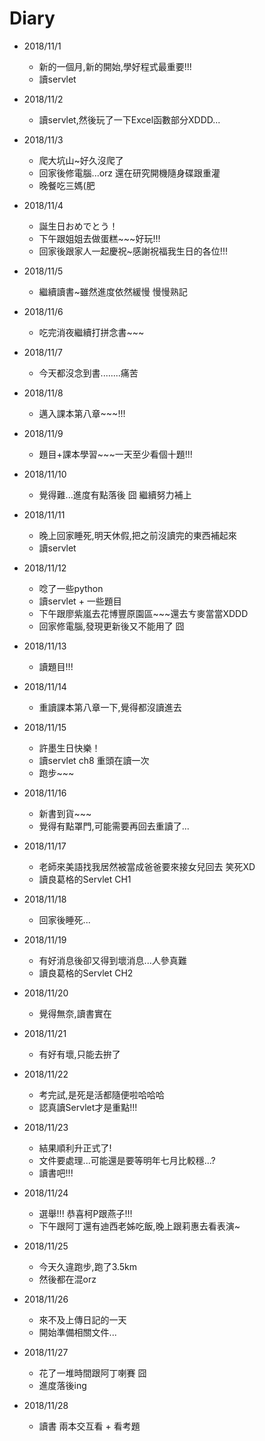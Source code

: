 # Diary

* 2018/11/1
  * 新的一個月,新的開始,學好程式最重要!!!
  * 讀servlet

* 2018/11/2
  * 讀servlet,然後玩了一下Excel函數部分XDDD...

* 2018/11/3
  * 爬大坑山~好久沒爬了
  * 回家後修電腦...orz 還在研究開機隨身碟跟重灌
  * 晚餐吃三媽(肥

* 2018/11/4
  * 誕生日おめでとう！
  * 下午跟姐姐去做蛋糕~~~好玩!!!
  * 回家後跟家人一起慶祝~感謝祝福我生日的各位!!!

* 2018/11/5
  * 繼續讀書~雖然進度依然緩慢 慢慢熟記

* 2018/11/6
  * 吃完消夜繼續打拼念書~~~

* 2018/11/7
  * 今天都沒念到書........痛苦

* 2018/11/8
  * 邁入課本第八章~~~!!!

* 2018/11/9
  * 題目+課本學習~~~一天至少看個十題!!!

* 2018/11/10
  * 覺得難...進度有點落後 囧 繼續努力補上

* 2018/11/11
  * 晚上回家睡死,明天休假,把之前沒讀完的東西補起來
  * 讀servlet

* 2018/11/12
  * 唸了一些python
  * 讀servlet + 一些題目
  * 下午跟廖紫嵐去花博豐原園區~~~還去ㄘ麥當當XDDD
  * 回家修電腦,發現更新後又不能用了 囧

* 2018/11/13
  * 讀題目!!!

* 2018/11/14
  * 重讀課本第八章一下,覺得都沒讀進去

* 2018/11/15
  * 許墨生日快樂！
  * 讀servlet ch8 重頭在讀一次
  * 跑步~~~
  
* 2018/11/16
  * 新書到貨~~~
  * 覺得有點罩門,可能需要再回去重讀了...
 
* 2018/11/17
  * 老師來美語找我居然被當成爸爸要來接女兒回去 笑死XD
  * 讀良葛格的Servlet CH1
  
* 2018/11/18
  * 回家後睡死...
  
* 2018/11/19
  * 有好消息後卻又得到壞消息...人參真難
  * 讀良葛格的Servlet CH2
  
* 2018/11/20
  * 覺得無奈,讀書實在
  
* 2018/11/21
  * 有好有壞,只能去拚了
  
* 2018/11/22
  * 考完試,是死是活都隨便啦哈哈哈
  * 認真讀Servlet才是重點!!!
  
* 2018/11/23
  * 結果順利升正式了!
  * 文件要處理...可能還是要等明年七月比較穩...?
  * 讀書吧!!!
  
* 2018/11/24
  * 選舉!!! 恭喜柯P跟燕子!!!
  * 下午跟阿丁還有迪西老姊吃飯,晚上跟莉惠去看表演~
 
* 2018/11/25
  * 今天久違跑步,跑了3.5km
  * 然後都在混orz
  
* 2018/11/26
  * 來不及上傳日記的一天
  * 開始準備相關文件...
  
* 2018/11/27
  * 花了一堆時間跟阿丁喇賽 囧
  * 進度落後ing
  
* 2018/11/28
  * 讀書 兩本交互看 + 看考題
 